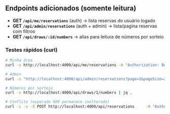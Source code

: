 
## Endpoints adicionados (somente leitura)
- **GET `/api/me/reservations`** (auth) → lista reservas do usuário logado
- **GET `/api/admin/reservations`** (auth + admin) → lista/pagina reservas com filtros
- **GET `/api/draws/:id/numbers`** → alias para leitura de números por sorteio

### Testes rápidos (curl) 
```bash
# Minha área
curl -s http://localhost:4000/api/me/reservations -H "Authorization: Bearer $TOKEN" | jq .

# Admin
curl -s "http://localhost:4000/api/admin/reservations?page=1&pageSize=20&status=active"     -H "Authorization: Bearer $TOKEN" | jq .

# Números por sorteio
curl -s http://localhost:4000/api/draws/1/numbers | jq .

# Conflito (esperado 409 permanece inalterado)
curl -i -s -X POST http://localhost:4000/api/reservations     -H "Authorization: Bearer $TOKEN" -H "Content-Type: application/json"     -d '{"numbers":[10]}'
```
